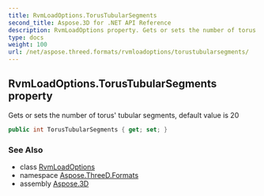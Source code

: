 ```yaml
---
title: RvmLoadOptions.TorusTubularSegments
second_title: Aspose.3D for .NET API Reference
description: RvmLoadOptions property. Gets or sets the number of torus tubular segments default value is 20
type: docs
weight: 100
url: /net/aspose.threed.formats/rvmloadoptions/torustubularsegments/
---
```

## RvmLoadOptions.TorusTubularSegments property

Gets or sets the number of torus' tubular segments, default value is 20

```csharp
public int TorusTubularSegments { get; set; }
```

### See Also

* class [RvmLoadOptions](../)
* namespace [Aspose.ThreeD.Formats](../../../aspose.threed.formats/)
* assembly [Aspose.3D](../../../)


